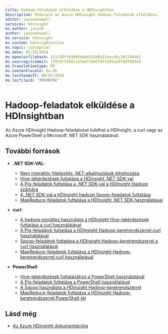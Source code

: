 ```yaml
---
title: Hadoop-feladatok elküldése a HDInsightban
description: Útmutató az Azure HDInsight Hadoop-feladatok elküldése.
editor: jasonwhowell
services: hdinsight
ms.author: jasonh
author: jasonwhowell
ms.service: hdinsight
ms.custom: hdinsightactive
ms.topic: conceptual
ms.date: 05/16/2018
ms.openlocfilehash: 221c50ffb30954e9d318d8a21eec6bc3d2f96462
ms.sourcegitcommit: 1f0587f29dc1e5aef1502f4f15d5a2079d7683e9
ms.translationtype: MT
ms.contentlocale: hu-HU
ms.lasthandoff: 08/07/2018
ms.locfileid: "39590782"
---
```

# <a name="submit-hadoop-jobs-in-hdinsight"></a>Hadoop-feladatok elküldése a HDInsightban

Az Azure HDInsight Hadoop-feladatokat küldhet a HDInsight, a curl vagy az Azure PowerShell a Microsoft .NET SDK használatával.

## <a name="resources"></a>További források

- **.NET SDK-VAL**:

  - [Nem interaktív hitelesítés .NET-alkalmazások létrehozása](../hdinsight-create-non-interactive-authentication-dotnet-applications.md)
  - [Hive-lekérdezések futtatása a HDInsight .NET SDK-val](apache-hadoop-use-hive-dotnet-sdk.md)
  - [A Pig-feladatok futtatása a .NET SDK-val a HDInsight Hadoop számára](apache-hadoop-use-pig-dotnet-sdk.md)
  - [A .NET SDK-val a HDInsight hadoop Sqoop-feladatok futtatása](apache-hadoop-use-sqoop-dotnet-sdk.md)
  - [MapReduce-feladatok futtatása a HDInsight .NET SDK használatával](apache-hadoop-use-mapreduce-dotnet-sdk.md)

- **curl**:

  - [A hadoop együttes használata a HDInsight Hive-lekérdezések futtatása a curl használatával](apache-hadoop-use-hive-curl.md)
  - [A Pig-feladatok futtatása a HDInsight Hadoop-keretrendszerrel curl használatával](apache-hadoop-use-pig-curl.md)
  - [Sqoop-feladatok futtatása a HDInsight Hadoop-keretrendszerrel a curl használatával](apache-hadoop-use-sqoop-curl.md)
  - [MapReduce-feladatok futtatása a HDInsight Hadoop-keretrendszerrel curl használatával](apache-hadoop-use-mapreduce-curl.md)

- **PowerShell**:

  - [Hive-lekérdezések futtatásához a PowerShell használatával](apache-hadoop-use-hive-powershell.md)
  - [A Pig-feladatok futtatása a PowerShell használatával](apache-hadoop-use-pig-powershell.md)
  - [A Sqoop használata a HDInsight Hadoop-keretrendszerrel](apache-hadoop-use-sqoop-powershell.md)
  - [MapReduce-feladatok futtatása a HDInsight Hadoop-keretrendszerrel PowerShell-lel](apache-hadoop-use-mapreduce-powershell.md)

## <a name="see-also"></a>Lásd még

- [Az Azure HDInsight dokumentációja](https://docs.microsoft.com/azure/hdinsight/)
